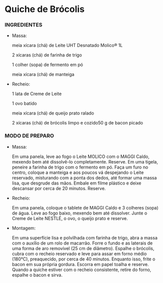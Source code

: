 # Quiche de Brócolis

### INGREDIENTES

- Massa:

  meia xícara (chá) de Leite UHT Desnatado Molico® 1L

  2 xícaras (chá) de farinha de trigo

  1 colher (sopa) de fermento em pó

  meia xícara (chá) de manteiga

- Recheio:

  1 lata de Creme de Leite

  1 ovo batido

  meia xícara (chá) de queijo prato ralado

  2 xícaras (chá) de brócolis limpo e cozido50 g de bacon picado

### MODO DE PREPARO

- Massa:

  Em uma panela, leve ao fogo o Leite MOLICO com o MAGGI Caldo, mexendo bem até dissolvê-lo completamente. Reserve. Em uma tigela, peneire a farinha de trigo com o fermento em pó. Faça um furo no centro, coloque a manteiga e aos poucos vá despejando o Leite reservado, misturando com a ponta dos dedos, até formar uma massa lisa, que desgrude das mãos. Embale em filme plástico e deixe descansar por cerca de 20 minutos. Reserve.

- Recheio:

  Em uma panela, coloque o tablete de MAGGI Caldo e 3 colheres (sopa) de água. Leve ao fogo baixo, mexendo bem até dissolver. Junte o Creme de Leite NESTLÉ, o ovo, o queijo prato e reserve.

- Montagem:

  Em uma superfície lisa e polvilhada com farinha de trigo, abra a massa com o auxílio de um rolo de macarrão. Forre o fundo e as laterais de uma forma de aro removível (25 cm de diâmetro). Espalhe o brócolis, cubra com o recheio reservado e leve para assar em forno médio (180°C), preaquecido, por cerca de 40 minutos. Enquanto isso, frite o bacon em sua própria gordura. Escorra em papel toalha e reserve. Quando a quiche estiver com o recheio consistente, retire do forno, espalhe o bacon e sirva.